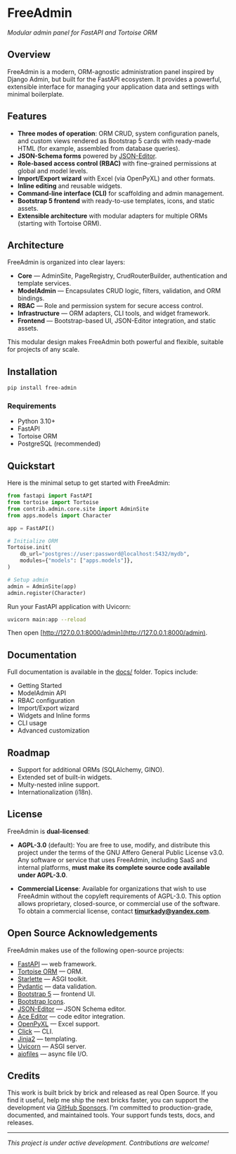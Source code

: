 # FreeAdmin

*Modular admin panel for FastAPI and Tortoise ORM*

## Overview

FreeAdmin is a modern, ORM-agnostic administration panel inspired by Django Admin, but built for the FastAPI ecosystem. It provides a powerful, extensible interface for managing your application data and settings with minimal boilerplate.

## Features

* **Three modes of operation**: ORM CRUD, system configuration panels, and custom views rendered as Bootstrap 5 cards with ready-made HTML (for example, assembled from database queries).
* **JSON-Schema forms** powered by [JSON-Editor](https://github.com/json-editor/json-editor).
* **Role-based access control (RBAC)** with fine-grained permissions at global and model levels.
* **Import/Export wizard** with Excel (via OpenPyXL) and other formats.
* **Inline editing** and reusable widgets.
* **Command-line interface (CLI)** for scaffolding and admin management.
* **Bootstrap 5 frontend** with ready-to-use templates, icons, and static assets.
* **Extensible architecture** with modular adapters for multiple ORMs (starting with Tortoise ORM).

## Architecture

FreeAdmin is organized into clear layers:

* **Core** — AdminSite, PageRegistry, CrudRouterBuilder, authentication and template services.
* **ModelAdmin** — Encapsulates CRUD logic, filters, validation, and ORM bindings.
* **RBAC** — Role and permission system for secure access control.
* **Infrastructure** — ORM adapters, CLI tools, and widget framework.
* **Frontend** — Bootstrap-based UI, JSON-Editor integration, and static assets.

This modular design makes FreeAdmin both powerful and flexible, suitable for projects of any scale.

## Installation

```bash
pip install free-admin
```

### Requirements

* Python 3.10+
* FastAPI
* Tortoise ORM
* PostgreSQL (recommended)

## Quickstart

Here is the minimal setup to get started with FreeAdmin:

```python
from fastapi import FastAPI
from tortoise import Tortoise
from contrib.admin.core.site import AdminSite
from apps.models import Character

app = FastAPI()

# Initialize ORM
Tortoise.init(
    db_url="postgres://user:password@localhost:5432/mydb",
    modules={"models": ["apps.models"]},
)

# Setup admin
admin = AdminSite(app)
admin.register(Character)
```

Run your FastAPI application with Uvicorn:

```bash
uvicorn main:app --reload
```

Then open [http://127.0.0.1:8000/admin](http://127.0.0.1:8000/admin).

## Documentation

Full documentation is available in the [docs/](docs) folder. Topics include:

* Getting Started
* ModelAdmin API
* RBAC configuration
* Import/Export wizard
* Widgets and Inline forms
* CLI usage
* Advanced customization

## Roadmap

* Support for additional ORMs (SQLAlchemy, GINO).
* Extended set of built-in widgets.
* Multy-nested inline support.
* Internationalization (i18n).

## License

FreeAdmin is **dual-licensed**:

* **AGPL-3.0** (default): You are free to use, modify, and distribute this project under the terms of the GNU Affero General Public License v3.0.
  Any software or service that uses FreeAdmin, including SaaS and internal platforms, **must make its complete source code available under AGPL-3.0**.

* **Commercial License**: Available for organizations that wish to use FreeAdmin without the copyleft requirements of AGPL-3.0.
  This option allows proprietary, closed-source, or commercial use of the software.
  To obtain a commercial license, contact **[timurkady@yandex.com](mailto:timurkady@yandex.com)**.

## Open Source Acknowledgements

FreeAdmin makes use of the following open-source projects:

* [FastAPI](https://fastapi.tiangolo.com/) — web framework.
* [Tortoise ORM](https://tortoise.github.io/) — ORM.
* [Starlette](https://www.starlette.io/) — ASGI toolkit.
* [Pydantic](https://docs.pydantic.dev/) — data validation.
* [Bootstrap 5](https://getbootstrap.com/) — frontend UI.
* [Bootstrap Icons](https://icons.getbootstrap.com/).
* [JSON-Editor](https://github.com/json-editor/json-editor) — JSON Schema editor.
* [Ace Editor](https://ace.c9.io/) — code editor integration.
* [OpenPyXL](https://openpyxl.readthedocs.io/) — Excel support.
* [Click](https://click.palletsprojects.com/) — CLI.
* [Jinja2](https://palletsprojects.com/p/jinja/) — templating.
* [Uvicorn](https://www.uvicorn.org/) — ASGI server.
* [aiofiles](https://github.com/Tinche/aiofiles) — async file I/O.

## Credits

This work is built brick by brick and released as real Open Source.  If you find it useful, help me ship the next bricks faster, you can support the development via [GitHub Sponsors](https://github.com/sponsors/your-username).
I’m committed to production-grade, documented, and maintained tools.  Your support funds tests, docs, and releases.

---

*This project is under active development. Contributions are welcome!*
